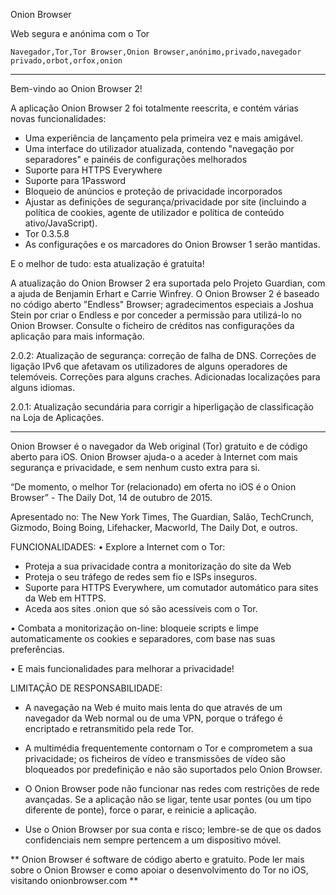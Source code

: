 Onion Browser

Web segura e anónima com o Tor

`Navegador,Tor,Tor Browser,Onion Browser,anónimo,privado,navegador privado,orbot,orfox,onion`

---

Bem-vindo ao Onion Browser 2!

A aplicação Onion Browser 2 foi totalmente reescrita, e contém várias novas funcionalidades:

* Uma experiência de lançamento pela primeira vez e mais amigável.
* Uma interface do utilizador atualizada, contendo "navegação por separadores" e painéis de configurações melhorados
* Suporte para HTTPS Everywhere
* Suporte para 1Password
* Bloqueio de anúncios e proteção de privacidade incorporados
* Ajustar as definições de segurança/privacidade por site (incluindo a política de cookies, agente de utilizador e política de conteúdo ativo/JavaScript).
* Tor 0.3.5.8
* As configurações e os marcadores do Onion Browser 1 serão mantidas.

E o melhor de tudo: esta atualização é gratuita!

A atualização do Onion Browser 2 era suportada pelo Projeto Guardian, com a ajuda de Benjamin Erhart e Carrie Winfrey. O Onion Browser 2 é baseado no código aberto "Endless" Browser; agradecimentos especiais a Joshua Stein por criar o Endless e por conceder a permissão para utilizá-lo no Onion Browser. Consulte o ficheiro de créditos nas configurações da aplicação para mais informação.

2.0.2: Atualização de segurança: correção de falha de DNS. Correções de ligação IPv6 que afetavam os utilizadores de alguns operadores de telemóveis. Correções para alguns craches. Adicionadas localizações para alguns idiomas.

2.0.1: Atualização secundária para corrigir a hiperligação de classificação na Loja de Aplicações.

---

Onion Browser é o navegador da Web original (Tor) gratuito e de código aberto para iOS. Onion Browser ajuda-o a aceder à Internet com mais segurança e privacidade, e sem nenhum custo extra para si.

“De momento, o melhor Tor (relacionado) em oferta no iOS é o Onion Browser” - The Daily Dot, 14 de outubro de 2015.

Apresentado no: The New York Times, The Guardian, Salão, TechCrunch, Gizmodo, Boing Boing, Lifehacker, Macworld, The Daily Dot, e outros.

FUNCIONALIDADES:
• Explore a Internet com o Tor:
- Proteja a sua privacidade contra a monitorização do site da Web
- Proteja o seu tráfego de redes sem fio e ISPs inseguros.
- Suporte para HTTPS Everywhere, um comutador automático para sites da Web em HTTPS.
- Aceda aos sites .onion que só são acessíveis com o Tor.

• Combata a monitorização on-line: bloqueie scripts e limpe automaticamente os cookies e separadores, com base nas suas preferências.

• E mais funcionalidades para melhorar a privacidade!

LIMITAÇÃO DE RESPONSABILIDADE:
- A navegação na Web é muito mais lenta do que através de um navegador da Web normal ou de uma VPN, porque o tráfego é encriptado e retransmitido pela rede Tor.

- A multimédia frequentemente contornam o Tor e comprometem a sua privacidade; os ficheiros de vídeo e transmissões de vídeo são bloqueados por predefinição e não são suportados pelo Onion Browser.

- O Onion Browser pode não funcionar nas redes com restrições de rede avançadas. Se a aplicação não se ligar, tente usar pontes (ou um tipo diferente de ponte), force o parar, e reinicie a aplicação.

- Use o Onion Browser por sua conta e risco; lembre-se de que os dados confidenciais nem sempre pertencem a um dispositivo móvel.

** Onion Browser é software de código aberto e gratuito. Pode ler mais sobre o Onion Browser e como apoiar o desenvolvimento do Tor no iOS, visitando onionbrowser.com **

